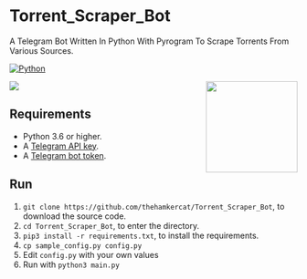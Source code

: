# Torrent_Scraper_Bot
A Telegram Bot Written In Python With Pyrogram To Scrape Torrents From Various Sources.


[![Python](http://forthebadge.com/images/badges/made-with-python.svg)](https://python.org)

<img src="https://i.imgur.com/zmPs86U.png">

<img src="https://image.flaticon.com/icons/png/512/2292/2292290.png" width="160" align="right">

## Requirements

- Python 3.6 or higher.
- A [Telegram API key](//docs.pyrogram.org/intro/setup#api-keys).
- A [Telegram bot token](//t.me/botfather).

## Run

1. `git clone https://github.com/thehamkercat/Torrent_Scraper_Bot`, to download the source code.
2. `cd Torrent_Scraper_Bot`, to enter the directory.
3. `pip3 install -r requirements.txt`, to install the requirements.
4. `cp sample_config.py config.py`
5. Edit `config.py` with your own values
6. Run with `python3 main.py`
